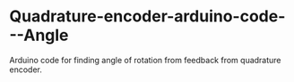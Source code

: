 # Quadrature-encoder-arduino-code---Angle
Arduino code for finding angle of rotation from feedback from quadrature encoder.
